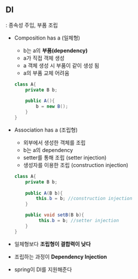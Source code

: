## DI

: 종속성 주입, 부품 조립

- Composition has a (일체형)
    - b는 a의 **부품(dependency)**
    - a가 직접 객체 생성
    - a 객체 생성 시 부품이 같이 생성 됨
    - a의 부품 교체 어려움

    ```java
    class A{
    	private B b;
    	
    	public A(){
    		b = new B();
    	}
    }
    ```

- Association has a (조립형)
    - 외부에서 생성한 객체를 조립
    - b는 a의 dependency
    - setter를 통해 조립 (setter injection)
    - 생성자를 이용한 조립 (construction injection)

    ```java
    class A{
    	private B b;
    	
    	public A(B b){
    		this.b = b; //construction injection
    	}

    	public void setB(B b){
    		 this.b = b; //setter injection
    	}
    }
    ```

- 일체형보다 **조립형이 결합력이 낮다**
- 조립하는 과정이 **Dependency Injection**
- spring이 DI를 지원해준다